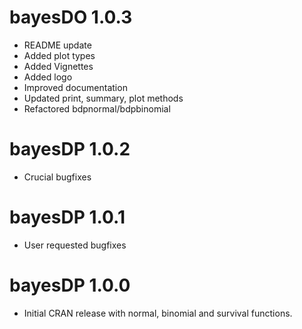 # bayesDO 1.0.3
* README update
* Added plot types
* Added Vignettes
* Added logo
* Improved documentation
* Updated print, summary, plot methods
* Refactored bdpnormal/bdpbinomial

# bayesDP 1.0.2
* Crucial bugfixes

# bayesDP 1.0.1
* User requested bugfixes

# bayesDP 1.0.0
* Initial CRAN release with normal, binomial and survival functions.
